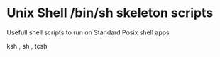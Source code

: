 # Unix Shell /bin/sh skeleton scripts

Usefull shell scripts to run on Standard Posix shell apps

ksh , sh , tcsh 
